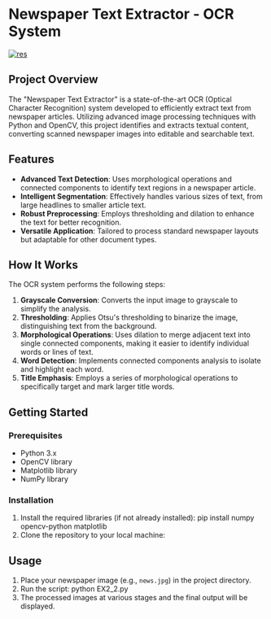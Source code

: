 
# Newspaper Text Extractor - OCR System
<a href="https://ibb.co/nzryStV"><img src="https://i.ibb.co/WgnX1jd/res.jpg" alt="res" border="0" /></a>
## Project Overview
The "Newspaper Text Extractor" is a state-of-the-art OCR (Optical Character Recognition) system developed to efficiently extract text from newspaper articles. Utilizing advanced image processing techniques with Python and OpenCV, this project identifies and extracts textual content, converting scanned newspaper images into editable and searchable text.

## Features
- **Advanced Text Detection**: Uses morphological operations and connected components to identify text regions in a newspaper article.
- **Intelligent Segmentation**: Effectively handles various sizes of text, from large headlines to smaller article text.
- **Robust Preprocessing**: Employs thresholding and dilation to enhance the text for better recognition.
- **Versatile Application**: Tailored to process standard newspaper layouts but adaptable for other document types.

## How It Works
The OCR system performs the following steps:
1. **Grayscale Conversion**: Converts the input image to grayscale to simplify the analysis.
2. **Thresholding**: Applies Otsu's thresholding to binarize the image, distinguishing text from the background.
3. **Morphological Operations**: Uses dilation to merge adjacent text into single connected components, making it easier to identify individual words or lines of text.
4. **Word Detection**: Implements connected components analysis to isolate and highlight each word.
5. **Title Emphasis**: Employs a series of morphological operations to specifically target and mark larger title words.

## Getting Started

### Prerequisites
- Python 3.x
- OpenCV library
- Matplotlib library
- NumPy library

### Installation
1. Install the required libraries (if not already installed):
    pip install numpy opencv-python matplotlib
2. Clone the repository to your local machine:


## Usage
1. Place your newspaper image (e.g., `news.jpg`) in the project directory.
2. Run the script:
    python EX2_2.py
3. The processed images at various stages and the final output will be displayed.

